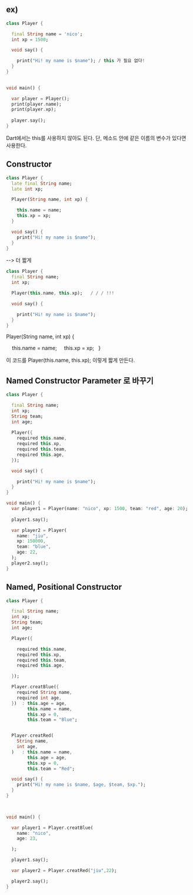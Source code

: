 
## ex)
```dart
class Player {

  final String name = 'nico';
  int xp = 1500;

  void say() {

    print("Hi! my name is $name"); / this 가 필요 없다!
  }
}

  
void main() {

  var player = Player();
  print(player.name);
  print(player.xp);
  
  player.say();
}
```

Dart에서는 this를 사용하지 않아도 된다. 
단, 메소드 안에 같은 이름의 변수가 있다면 사용한다.  
## Constructor

```dart
class Player {
  late final String name;
  late int xp;

  Player(String name, int xp) {

    this.name = name;
    this.xp = xp;
  }

  void say() {
    print("Hi! my name is $name");
  }
}
```

--> 더 짧게

```dart
class Player {
  final String name;
  int xp;

  Player(this.name, this.xp);   / / / !!!

  void say() {

    print("Hi! my name is $name");
  }
}
```

Player(String name, int xp) {

    this.name = name;
    this.xp = xp;
  }

이 코드를 Player(this.name, this.xp); 이렇게 짧게 만든다.

## Named Constructor Parameter 로 바꾸기

```dart
class Player {

  final String name;
  int xp;
  String team;
  int age;
  
  Player({
    required this.name,
    required this.xp,
    required this.team,
    required this.age,
  });

  void say() {

    print("Hi! my name is $name");
  }
}

void main() {
  var player1 = Player(name: "nico", xp: 1500, team: "red", age: 20);
  
  player1.say();

  var player2 = Player(
    name: "jiu",
    xp: 150000,
    team: "blue",
    age: 22,
  );
  player2.say();
}
```



## Named, Positional Constructor

```dart
class Player {

  final String name;
  int xp;
  String team;
  int age;

  Player({

    required this.name,
    required this.xp,
    required this.team,
    required this.age,

  });

  Player.creatBlue({
    required String name,
    required int age,
  })  : this.age = age,
        this.name = name,
        this.xp = 0,
        this.team = "Blue";


  Player.creatRed(
    String name,
    int age,
  )   : this.name = name,
        this.age = age,
        this.xp = 0,
        this.team = "Red";

  void say() {
    print("Hi! my name is $name, $age, $team, $xp.");
  }
}

  

void main() {

  var player1 = Player.creatBlue(
    name: "nico",
    age: 23,

  );

  player1.say();

  var player2 = Player.creatRed("jiu",22);

  player2.say();
}
```


